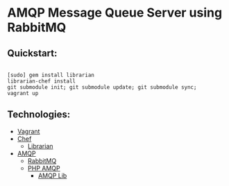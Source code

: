 # AMQP Message Queue Server using RabbitMQ

## Quickstart:
<code>
[sudo] gem install librarian
librarian-chef install
git submodule init; git submodule update; git submodule sync;
vagrant up
</code>


## Technologies:
*  [Vagrant](http://vagrantup.com/)
*  [Chef](http://www.opscode.com/chef/)
   *  [Librarian](https://github.com/applicationsonline/librarian)
*  [AMQP](http://www.amqp.org/)
   *  [RabbitMQ](http://www.rabbitmq.com/)
   *  [PHP AMQP](http://www.php.net/manual/en/book.amqp.php)
      *  [AMQP Lib](https://github.com/tnc/php-amqplib)
